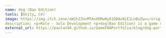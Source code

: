 ```yaml
---
name: dog (Bao Edition)
tools: [Unity, C#]
image: https://img.itch.zone/aW1hZ2UvMTAxODMwNy81ODAxNjE1LnBuZw==/original/RWOYJQ.png
description: <p>Role - Solo Development <p>dog(Bao Edition) is a game dedicated to my small pomeranian, and his unique experiences during our time in a Southern California apartment.
external_url: https://paulan94.github.io/GamePANPortfolio/blog/dog-portfolio
---
```


